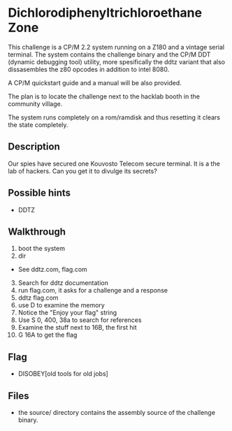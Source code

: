 # Dichlorodiphenyltrichloroethane Zone

This challenge is a CP/M 2.2 system running on a Z180 and a vintage serial terminal. The system contains the challenge binary and the CP/M DDT (dynamic debugging tool) utility, more spesifically the ddtz variant that also dissasembles the z80 opcodes in addition to intel 8080.

A CP/M quickstart guide and a manual will be also provided.

The plan is to locate the challenge next to the hacklab booth in the community village.

The system runs completely on a rom/ramdisk and thus resetting it clears the state completely.

## Description

Our spies have secured one Kouvosto Telecom secure terminal. It is a the lab of hackers. Can you get it to divulge its secrets?

## Possible hints

* DDTZ

## Walkthrough

1. boot the system
2. dir
  * See ddtz.com, flag.com
3. Search for ddtz documentation
4. run flag.com, it asks for a challenge and a response
5. ddtz flag.com
6. use D to examine the memory
7. Notice the "Enjoy your flag" string
8. Use S 0, 400, 38a to search for references
9. Examine the stuff next to 16B, the first hit
10. G 16A to get the flag

## Flag

* DISOBEY[old tools for old jobs]

## Files

* the source/ directory contains the assembly source of the challenge binary.